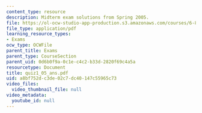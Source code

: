```yaml
---
content_type: resource
description: Midterm exam solutions from Spring 2005.
file: https://ol-ocw-studio-app-production.s3.amazonaws.com/courses/6-824-distributed-computer-systems-engineering-spring-2006/a8bf752dc3de02c7dc40147c55965c73_quiz1_05_ans.pdf
file_type: application/pdf
learning_resource_types:
- Exams
ocw_type: OCWFile
parent_title: Exams
parent_type: CourseSection
parent_uid: 0d6b0f9a-0c1e-c4c2-b33d-2820f69c4a5a
resourcetype: Document
title: quiz1_05_ans.pdf
uid: a8bf752d-c3de-02c7-dc40-147c55965c73
video_files:
  video_thumbnail_file: null
video_metadata:
  youtube_id: null
---
```

